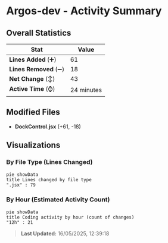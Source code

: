 # Argos-dev - Activity Summary 

## Overall Statistics

| Stat                   | Value                                                             |
| ---------------------- | ----------------------------------------------------------------- |
| **Lines Added** (➕)   | 61                                          |
| **Lines Removed** (➖) | 18                                        |
| **Net Change** (↕)    | 43                |
| **Active Time** (⌚)   | 24 minutes |


## Modified Files
- **DockControl.jsx** (+61, -18)

## Visualizations

### By File Type (Lines Changed)

```mermaid
pie showData
title Lines changed by file type
".jsx" : 79
```

### By Hour (Estimated Activity Count)

```mermaid
pie showData
title Coding activity by hour (count of changes)
"12h" : 21
```


> **Last Updated:** 16/05/2025, 12:39:18
